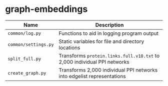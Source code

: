 # graph-embeddings

| Name                   | Description                                                                |
|------------------------|----------------------------------------------------------------------------|
| ``common/log.py``      | Functions to aid in logging program output                                 |
| ``common/settings.py`` | Static variables for file and directory locations                          |
| ``split_full.py``      | Transforms ``protein.links.full.v10.txt`` to 2,000 individual PPI networks |
| ``create_graph.py``    | Transforms 2,000 individual PPI networks into edgelist representations     |
